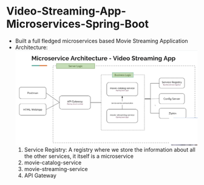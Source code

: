 # Video-Streaming-App-Microservices-Spring-Boot

- Built a full fledged microservices based Movie Streaming Application
- Architecture:
![Architecture](image.png)
    1. Service Registry: A registry where we store the information about all the other services, it itself is a microservice
    2. movie-catalog-service
    3. movie-streaming-service
    4. API Gateway
